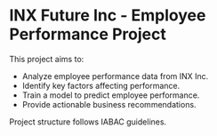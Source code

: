 # INX Future Inc - Employee Performance Project

This project aims to:
- Analyze employee performance data from INX Inc.
- Identify key factors affecting performance.
- Train a model to predict employee performance.
- Provide actionable business recommendations.

Project structure follows IABAC guidelines.